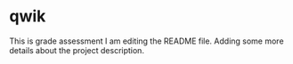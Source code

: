 # qwik
This is grade assessment
I am editing the README file. Adding some more details about the project description.

